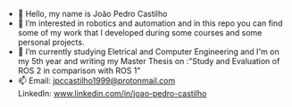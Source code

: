 - 👋 Hello, my name is João Pedro Castilho
- 👀 I’m interested in robotics and automation and in this repo you can find some of my work that I developed during some courses
      and some personal projects.
- 🌱 I’m currently studying Eletrical and Computer Engineering and I'm on my 5th year and writing my Master Thesis on :"Study and Evaluation of
ROS 2 in comparison with ROS 1"
- 📫 Email: jpccastilho1999@protonmail.com  
            LinkedIn: www.linkedin.com/in/joao-pedro-castilho


<!---
ccpjboss/ccpjboss is a ✨ special ✨ repository because its `README.md` (this file) appears on your GitHub profile.
You can click the Preview link to take a look at your changes.
--->
